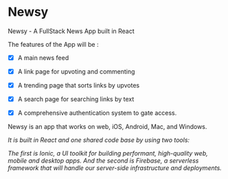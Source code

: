 # Newsy
Newsy - A FullStack News App built in React

The features of the App will be :
 - [x] A main news feed
 - [x] A link page for upvoting and commenting
 - [x] A trending page that sorts links by upvotes
 - [x] A search page for searching links by text
 - [x] A comprehensive authentication system to gate access.
 
 
Newsy is an app that works on web, iOS, Android, Mac, and Windows. 

*It is built in _React_ and one shared code base by using two tools:*

*The first is _Ionic_, a UI toolkit for building performant, high-quality web, mobile and desktop apps.*
*And the second is _Firebase_, a serverless framework that will handle our server-side infrastructure and deployments.*

